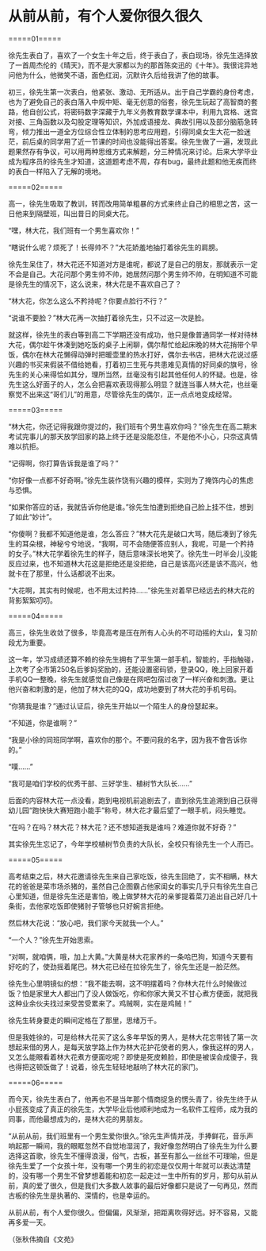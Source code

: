 # 从前从前，有个人爱你很久很久

=====01===== 

徐先生表白了，喜欢了一个女生十年之后，终于表白了，表白现场，徐先生选择放了一首周杰伦的《晴天》，而不是大家都以为的那首陈奕迅的《十年》。我很诧异地问他为什么，他微笑不语，面色红润，沉默许久后给我讲了他的故事。 

初三，徐先生第一次表白，他紧张、激动、无所适从。出于自己学霸的身份考虑，也为了避免自己的表白落入中规中矩、毫无创意的俗套，徐先生玩起了高智商的套路，他自创公式，将密码数字深藏于九年义务教育数学课本中，利用九宫格、迷宫对接、三角函数以及勾股定理等知识，外加成语接龙、典故引用以及部分脑筋急转弯，倾力推出一道全方位综合性立体制的思考应用题，引得同桌女生大花一脸迷茫，前后桌的同学用了近一节课的时间也没能得出答案。徐先生做了一遍，发现此题果然存有争议，可以用两种思维方式来解题，分三种情况来讨论。后来大学毕业成为程序员的徐先生才知道，这道题考虑不周，存有bug，最终此题和他无疾而终的表白一样陷入了无解的境地。 

=====02===== 

高一，徐先生吸取了教训，转而改用简单粗暴的方式来终止自己的相思之苦，这一日他来到隔壁班，叫出昔日的同桌大花。 

“嘿，林大花，我们班有一个男生喜欢你！” 

“瞎说什么呢？烦死了！长得帅不？”大花娇羞地抽打着徐先生的肩膀。 

徐先生呆住了，林大花还不知道对方是谁呢，都说了是自己的朋友，那就表示一定不会是自己。大花问那个男生帅不帅，她居然问那个男生帅不帅，在明知道不可能是徐先生的情况下，这么说来，林大花是不喜欢自己了？ 

“林大花，你怎么这么不矜持呢？你要点脸行不行？” 

“说谁不要脸？”林大花再一次抽打着徐先生，只不过这一次是脸。 

就这样，徐先生的表白等到高二下学期还没有成功，他只是像普通同学一样对待林大花，偶尔趁午休凑到她吃饭的桌子上闲聊，偶尔帮忙给起床晚的林大花捎带个早饭，偶尔在林大花懒得动弹时把暖壶里的热水打好，偶尔去书店，把林大花说过感兴趣的书买来假装不借给她看，打着初三生死与共患难见真情的好同桌的旗号，徐先生的关心来得恰如其分，理所当然，丝毫没有引起其他任何人的怀疑。也是，徐先生这么好面子的人，怎么会把喜欢表现得那么明显？就连当事人林大花，也丝毫察觉不出来这“哥们儿”的用意，尽管徐先生的偶尔，正一点点地变成经常。 

=====03===== 

“林大花，你还记得我跟你提过的，我们班有个男生喜欢你吗？”徐先生在高二期末考试完事儿的那天放学回家的路上终于还是没能忍住，不是他不小心，只奈这真情难以抗拒。 

“记得啊，你打算告诉我是谁了吗？” 

“你好像一点都不好奇啊。”徐先生装作饶有兴趣的模样，实则为了掩饰内心的焦虑与恐惧。 

“如果你答应的话，我就告诉你他是谁。”徐先生怕遭到拒绝自己脸上挂不住，想到了如此“妙计”。 

“你傻啊？我都不知道他是谁，怎么答应？”林大花先是破口大骂，随后凑到了徐先生的耳朵根，神秘兮兮地说，“我啊，可不会随便答应别人，我呢，可是一个矜持的女子。”林大花学着徐先生的样子，随后意味深长地笑了。徐先生一时半会儿没能反应过来，也不知道林大花这是拒绝还是没拒绝，自己是该高兴还是该不高兴，他就卡在了那里，什么话都说不出来。 

“大花啊，其实有时候呢，也不用太过矜持……”徐先生对着早已经远去的林大花的背影絮絮叨叨。 

=====04===== 

高三，徐先生收敛了很多，毕竟高考是压在所有人心头的不可动摇的大山，复习阶段尤为重要。 

这一年，学习成绩还算不赖的徐先生拥有了平生第一部手机，智能的，手指触碰，上次考了全市第250名后爹妈奖励的，还能设置密码锁，登录QQ，晚上回家开着手机QQ一整晚，徐先生就感觉自己像是在网吧包宿过夜了一样兴奋和刺激。更让他兴奋和刺激的是，他加了林大花的QQ，成功地要到了林大花的手机号码。 

“你猜我是谁？”通过认证后，徐先生开始以一个陌生人的身份瑟起来。 

“不知道，你是谁啊？” 

“我是小徐的同班同学啊，喜欢你的那个。不要问我的名字，因为我不會告诉你的。” 

“噗……” 

“我可是咱们学校的优秀干部、三好学生、植树节大队长……” 

后面的内容林大花一点没看，跑到电视机前追剧去了，直到徐先生追溯到自己获得幼儿园“跑快快大赛短跑小能手”称号，林大花才最后望了一眼手机，闷头睡觉。 

“在吗？在吗？林大花？林大花？还不想知道我是谁吗？难道你就不好奇？” 

其实徐先生忘记了，今年学校植树节负责的大队长，全校只有徐先生一个人而已。 

=====05===== 

高考结束之后，林大花邀请徐先生来自己家吃饭，徐先生回绝了，实不相瞒，林大花的爸爸是菜市场杀猪的，虽然自己企图霸占他家闺女的事实几乎只有徐先生自己心里知道，但是徐先生还是害怕，晚上做梦林大花的亲爹提着菜刀追出自己好几十条街，去他家吃饭即使猪肘子管够也只好婉言拒绝。 

然后林大花说：“放心吧，我们家今天就我一个人。” 

“一个人？”徐先生开始思索。 

“对啊，就咱俩，哦，加上大黄。”大黄是林大花家养的一条哈巴狗，知道今天要有好吃的了，使劲摇着尾巴。林大花已经在拉徐先生了，徐先生还是一脸茫然。 

徐先生心里明镜似的想：“我不能去啊，这不明摆着吗？你林大花什么时候做过饭？怕是家里大人都出门了没人做饭吃，你和你家大黄又不甘心煮方便面，就把我这种业余伙夫找过来受苦受累来了。鸡贼啊，实在是鸡贼！” 

徐先生转身要走的瞬间定格在了那里，思绪万千。 

但是我姓徐的，可是给林大花买了这么多年早饭的男人，是林大花忘带钱了第一次想起来借的男人，是每天放学路上作为林大花护花使者的男人，像我这样的男人，又怎么能眼看着林大花煮方便面吃呢？即使是死皮赖脸，即使是被误会成傻子，我也得把这顿饭做了！说着，徐先生轻轻地敲响了林大花的家门。 

=====06===== 

而今天，徐先生表白了，他再也不是当年那个情商捉急的愣头青了，徐先生终于从小屁孩变成了真正的徐先生，大学毕业后他顺利地成为一名软件工程师，成为我的同事，而他最想成为的，是林大花的男朋友。 

“从前从前，我们班里有一个男生爱你很久。”徐先生声情并茂，手捧鲜花，音乐声响起那一瞬间，我的眼眶忽然不自觉地湿润了，我好像忽然明白了徐先生为什么要选择这首歌，徐先生不懂得浪漫，俗气，古板，甚至有那么一丝丝不可理喻，但是徐先生爱了一个女孩十年，没有哪一个男生的初恋是仅仅用十年就可以表达清楚的，没有哪一个男生不曾梦想着能和初恋一起走过一生中所有的岁月，那句从前从前，真的爱了很久，但是我们大多数人故事的最后好像都只是说了一句再见，然而古板的徐先生是执著的、深情的，也是幸运的。 

从前从前，有个人爱你很久。但偏偏，风渐渐，把距离吹得好远。好不容易，又能再多爱一天。 

（张秋伟摘自《文苑》